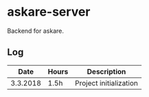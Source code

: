 # askare-server

Backend for askare.

## Log

| Date       | Hours | Description
|------------|-------|--------------
| 3.3.2018   | 1.5h  | Project initialization